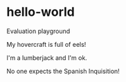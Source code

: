 # hello-world
Evaluation playground

My hovercraft is full of eels!

I'm a lumberjack and I'm ok.

No one expects the Spanish Inquisition!
